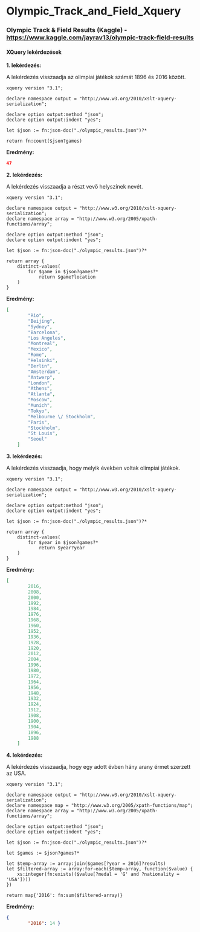 # Olympic_Track_and_Field_Xquery
### Olympic Track & Field Results (Kaggle) - https://www.kaggle.com/jayrav13/olympic-track-field-results

#### XQuery lekérdezések

**1. lekérdezés:**

A lekérdezés visszaadja az olimpiai játékok számát 1896 és 2016 között.

```xquery
xquery version "3.1";

declare namespace output = "http://www.w3.org/2010/xslt-xquery-serialization";

declare option output:method "json";
declare option output:indent "yes";

let $json := fn:json-doc("./olympic_results.json")?*

return fn:count($json?games)
```
**Eredmény:**
```json
47
```

**2. lekérdezés:**

A lekérdezés visszaadja a részt vevő helyszínek nevét.

```xquery
xquery version "3.1";

declare namespace output = "http://www.w3.org/2010/xslt-xquery-serialization";
declare namespace array = "http://www.w3.org/2005/xpath-functions/array";

declare option output:method "json";
declare option output:indent "yes";

let $json := fn:json-doc("./olympic_results.json")?*

return array {
    distinct-values(
        for $game in $json?games?*
            return $game?location
    )
}
```
**Eredmény:**
```json
[
        "Rio",
        "Beijing",
        "Sydney",
        "Barcelona",
        "Los Angeles",
        "Montreal",
        "Mexico",
        "Rome",
        "Helsinki",
        "Berlin",
        "Amsterdam",
        "Antwerp",
        "London",
        "Athens",
        "Atlanta",
        "Moscow",
        "Munich",
        "Tokyo",
        "Melbourne \/ Stockholm",
        "Paris",
        "Stockholm",
        "St Louis",
        "Seoul"
    ]
```

**3. lekérdezés:**

A lekérdezés visszaadja, hogy melyik években voltak olimpiai játékok.

```xquery
xquery version "3.1";

declare namespace output = "http://www.w3.org/2010/xslt-xquery-serialization";

declare option output:method "json";
declare option output:indent "yes";

let $json := fn:json-doc("./olympic_results.json")?*

return array {
    distinct-values(
        for $year in $json?games?*
            return $year?year
    )
}
```
**Eredmény:**
```json
[
        2016,
        2008,
        2000,
        1992,
        1984,
        1976,
        1968,
        1960,
        1952,
        1936,
        1928,
        1920,
        2012,
        2004,
        1996,
        1980,
        1972,
        1964,
        1956,
        1948,
        1932,
        1924,
        1912,
        1908,
        1900,
        1904,
        1896,
        1988
    ]
```

**4. lekérdezés:**

A lekérdezés visszaadja, hogy egy adott évben hány arany érmet szerzett az USA.

```xquery
xquery version "3.1";

declare namespace output = "http://www.w3.org/2010/xslt-xquery-serialization";
declare namespace map = "http://www.w3.org/2005/xpath-functions/map";
declare namespace array = "http://www.w3.org/2005/xpath-functions/array";

declare option output:method "json";
declare option output:indent "yes";

let $json := fn:json-doc("./olympic_results.json")?*

let $games := $json?games?*

let $temp-array := array:join($games[?year = 2016]?results)
let $filtered-array := array:for-each($temp-array, function($value) {
    xs:integer(fn:exists(($value[?medal = 'G' and ?nationality = 'USA'])))
})

return map{'2016': fn:sum($filtered-array)}
```
**Eredmény:**
```json
{ 
        "2016": 14 }
```
